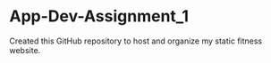 # App-Dev-Assignment_1
Created this GitHub repository to host and organize my static fitness website.
